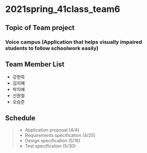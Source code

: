 # 2021spring_41class_team6

## Topic of Team project
### Voice campus (Application that helps visually impaired students to follow schoolwork easily)

## Team Member List
- 강현묵 
- 김지혜
- 박지예
- 신원철
- 오승준

## Schedule
> + Application proposal (4/4)
> + Requirements specification (4/25)
> + Design specification (5/16)
> + Test specification (5/30)
